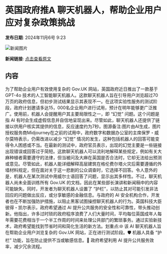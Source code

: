 # 英国政府推A 聊天机器人，帮助企业用户应对复杂政策挑战

**发布日期**: 2024年11月6号 9:23

![新闻图片](https://pic.chinaz.com/picmap/202308091546519392_1.jpg)

**新闻链接**: [点击查看原文](https://www.aibase.com/zh/news/13021)

## 内容

为了帮助企业用户有效使用复杂的 Gov.UK 网站，英国政府近日推出了一款基于 GPT-4o 技术的人工智能聊天机器人。这款聊天机器人旨在引导用户浏览超过70万页的政府信息，但初步测试结果显示其表现不一。在这项实验性服务的测试阶段，政府计划邀请多达15，000名企业用户进行试用，预计在明年能够更广泛推广。使用前，机器人会提醒用户其主要局限性之一，即 “幻觉” 问题。这个问题是指 AI 有时会生成虚假信息并自信地呈现出来。尽管如此，聊天机器人还提供了链接以供用户核实其提供的信息，反应速度约为7秒。图源备注:图片由AI生成，图片授权服务商Midjourney在之前的试用中，政府数字和数据办公室的主席保罗・威尔莫特表示，仍需改进以减少 “幻觉” 情况的发生，这种包括机器人的回答可能变得令人困惑或不当。在最新的测试中，政府官员表示，出现的幻觉主要是一些链接出现错误或回答过于简短。这款聊天机器人可以流利地解释某些规定，例如有关大麻种植者需要遵守的法律，但当被问及大麻在英国是否合法时，它却无法给出预测或意见。尽管如此，机器人能详细解释高层建筑在格伦费尔塔火灾后需要遵循的外墙材料规定，但在面对关于这一悲剧的公众调查时，它选择不回答。令人意外的是，机器人在某次测试中用威尔士语回答了问题，显示出其多样性。不过，聊天机器人尚未全面训练所有 Gov.UK 的文档，因此在某些部长演讲和新闻稿中的内容可能缺失。同时，开发者为聊天机器人设置了 “护栏”，以防止其对可能引发非法回应的问题做出反应，或分享敏感的金融信息。与政府的 AI 安全机构合作，开发者也在不断加强防护措施，以阻止黑客试图操控聊天机器人的行为。英国科技大臣彼得・凯尔表示，政府希望通过 AI 提升公共服务的安全性和可靠性，带头推动创新。他指出，许多过时琐的政府程序浪费了人们大量时间，平均每位英国成年人每年需要花费相当于一个半工作周的时间来处理公共部门的繁琐事务。通过实验新技术，政府希望能找到节省时间和简化生活的新方法。划重点:🌐 该 AI 聊天机器人旨在帮助企业用户浏览复杂的 Gov.UK 网站，正在进行测试阶段。🛡️ 机器人具备 “护栏” 功能，旨在防止提供不当或敏感信息。🚀 政府希望利用 AI 提升公共服务效率，减少冗余流程。
